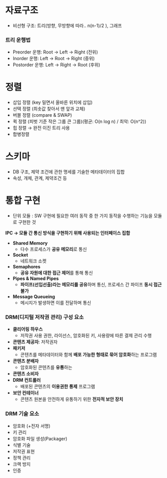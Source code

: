 # 자료구조

- 비선형 구조: 트리(방향, 무방향에 따라.. n(n-1)/2 ), 그래프

### 트리 운행법

- Preorder 운행: Root → Left → Right (전위)
- Inorder 운행: Left → Root → Right (중위)
- Postorder 운행: Left → Right → Root (후위)

# 정렬

- 삽입 정렬 (key 밀면서 올바른 위치에 삽입)
- 선택 정렬 (최솟값 찾아서 맨 앞과 교체)
- 버블 정렬 (compare & SWAP)
- 퀵 정렬 (피벗 기준 작은 그룹 큰 그룹)(평균: O(n log n) / 최악: O(n^2))
- 힙 정렬 → 완전 이진 트리 사용
- 합병정렬

# 스키마

- DB 구조, 제약 조건에 관한 명세를 기술한 메타데이터의 집합
- 속성, 개체, 관계, 제약조건 등

# 통합 구현

- 단위 모듈 : SW 구현에 필요한 여러 동작 중 한 가지 동작을 수행하는 기능을 모듈로 구현한 것

**IPC → 모듈 간 통신 방식을 구현하기 위해 사용되는 인터페이스 집합**

- **Shared Memory**
  - 다수 프로세스가 **공유 메모리**로 통신
- **Socket**
  - 네트워크 소켓
- **Semaphores**
  - **공유 자원에 대한 접근 제어**를 통해 통신
- **Pipes & Named Pipes**
  - **파이프(선입선출)라는 메모리를 공유**하며 통신, 프로세스 간 파이프 **동시 접근 불가**
- **Message Queueing**
  - 메시지가 발생하면 이를 전달하며 통신

### DRM(디지털 저작권 관리) 구성 요소

- **클리어링 하우스**
  - 저작권 사용 권한, 라이선스, 암호화된 키, 사용량에 따른 결제 관리 수행
- **콘텐츠 제공자**: 저작권자
- **패키저**
  - 콘텐츠를 메타데이터와 함께 **배포 가능한 형태로 묶어 암호화**하는 프로그램
- **콘텐츠 분배자**
  - 암호화된 콘텐츠를 **유통**하는
- **콘텐츠 소비자**
- **DRM 컨트롤러**
  - 배포된 콘텐츠의 **이용권한 통제** 프로그램
- **보안 컨테이너**
  - 콘텐츠 원본을 안전하게 유통하기 위한 **전자적 보안 장치**

### DRM 기술 요소

- 암호화 (+전자 서명)
- 키 관리
- 암호화 파일 생성(Packager)
- 식별 기술
- 저작권 표현
- 정책 관리
- 크랙 방지
- 인증
